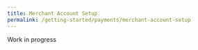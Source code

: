 ```yaml
---
title: Merchant Account Setup
permalink: /getting-started/payments/merchant-account-setup
---
```


Work in progress
